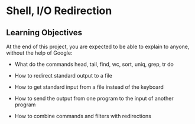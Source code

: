 # Shell, I/O Redirection

## Learning Objectives
At the end of this project, you are expected to be able to explain to anyone, without the help of Google:

* What do the commands head, tail, find, wc, sort, uniq, grep, tr do

* How to redirect standard output to a file

* How to get standard input from a file instead of the keyboard

* How to send the output from one program to the input of another program

* How to combine commands and filters with redirections


 

